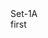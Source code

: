 <!DOCTYPE html>
<html>
    <head>Set-1A</head>
</html>
<body>
    <div>
        first
    </div>
</body>
